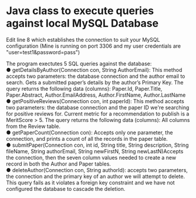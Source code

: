 # Java class to execute queries against local MySQL Database
Edit line 8 which establishes the connection to suit your MySQL configuration
(Mine is running on port 3306 and my user credentials are "user=test1&password=pass")

The program exectutes 5 SQL queries against the database: <br/>
● getDetailsByAuthor(Connection con, String AuthorEmail): This method accepts two parameters: the database connection and the author email to search.  Gets a submitted paper’s details by the author’s Primary Key. The query returns the following data (columns): Paper.Id, Paper.Title, Paper.Abstract, Author.EmailAddress,
Author.FirstName, Author.LastName<br/>
● getPositiveReviews(Connection con, int paperId):  This method accepts two parameters: the database connection and the paper ID we're searching for positive reviews for. Current metric for a recommendation to publish is a MeritScore > 5.  The query returns the following data (columns): All columns from the
Review table.<br/>
● getPaperCount(Connection con):  Accepts only one parameter, the connection, and prints a count of all the records in the paper table. <br/>
● submitPaper(Connection con, int id, String title, String description, String fileName, String authorEmail, String newFirstN, String newLastN)Accepts the connection, then the seven column values needed to create a new record in both the Author and Paper tables.<br/>
● deleteAuthor(Connection con, String authorId): accepts two parameters, the connection and the primary key of an author we will attempt to delete.  This query fails as it violates a foreign key constraint and we have not configured the database to cascade the deletion.
